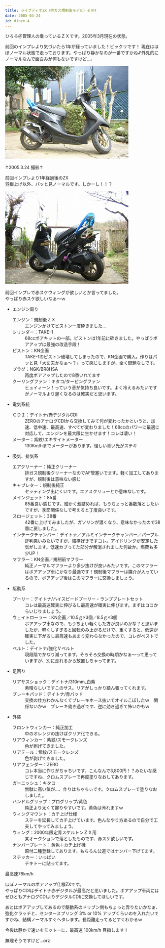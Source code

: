 ```yaml
---
title: ライブディオZX（排ガス規制後モデル）その4
date: 2005-03-24
id: diozx-4
---
```



<p class="sentence">ひろろ＠管理人の乗っているＺＸです。2005年3月現在の状態。</p>
<p class="sentence spacing10">前回のインプレより気づいたら1年が経っていました！ビックリです！
現在はほぼノーマル状態で走っております。やっぱり静かなのが一番ですかね♪外見的にノーマルなんで面白みが何もないですけど...。</p>
<div class="center spacing"><img src="/photo/spec/hirozx010.jpg" alt=""></div>
<p class="sentence">↑2005.3.24 撮影↑</p>
<p class="sentence spacing10">前回インプレより1年経過後のZX<br>羽根上げ以外、パッと見ノーマルです。しかーし！！？</p>
<div class="center spacing"><img src="/photo/spec/hirozx011.jpg" alt=""></div>
<p class="sentence spacing10">前回インプレで赤スケウィングが欲しいとか言ってました。<br>やっぱり赤スケ欲しいなぁ～ｗ</p>

<ul class="">
<li class="large">エンジン周り
  <dl class="descriptions">
  <dt>エンジン：規制後ＺＸ</dt>
  <dd class="spacing10">エンジンかけてピストン一度砕きました...</dd>
  <dt>シリンダー：TAKE-1</dt>
  <dd class="spacing10">68ccボアキットの一部。ピストンは1年前に砕きました。やっぱりボアアップは最強の改造手段！</dd>
  <dt>ピストン：KN企画</dt>
  <dd class="spacing10">TAKE-1のピストン破壊してしまったので、KN企画で購入。作りはパッと見「大丈夫かなぁ～？」って感じしますが、全く問題なしです。</dd>
  <dt>プラグ：NGK/BR8HSA</dt>
  <dd class="spacing10">再度ボアアップしたので8番いれてます</dd>
  <dt>クーリングファン：キタコ/ターピングファン</dt>
  <dd class="spacing10">ヒュイィーン！っていう音が気持ち良いです。よく冷えるみたいですがノーマルより遅くなるのは確実だと思います。</dd>
  </dl>
</li>
<li class="large">電気系統
  <dl class="descriptions">
  <dt>ＣＤＩ：デイトナ/赤デジタルCDI</dt>
  <dd class="spacing10">ZEROのアナログCDIから交換してみて何が変わったかというと、加速、低中速、最高速、すべてが変わりました！68ccのパワーに最適に対応して、エンジンを最大限に生かせます！コレは凄い！</dd>
  <dt>メーター：紫紋/エキサイトメーター</dt>
  <dd class="spacing10">130Km/hまでメーターがあります。怪しい青い光がステキ</dd>
  </dl>
</li>
<li class="large">吸気、排気系
  <dl class="descriptions">
  <dt>エアクリーナー：純正クリーナー</dt>
  <dd class="spacing10">排ガス規制後クリーナーなのでAF管塞いでます。軽く加工してありますが、規制後は意味ない感じ</dd>
  <dt>キャブレター：規制後純正</dt>
  <dd class="spacing10">セッティング出にくいです。エアスクリューとか意味なしです。</dd>
  <dt>メインジェット：85番</dt>
  <dd class="spacing10">85番良い感じです。細かく煮詰めれば、もうちょっと番数落としたいですが、季節関係なしで考えると丁度良いです。</dd>
  <dt>スロージェット：38番</dt>
  <dd class="spacing10">42番に上げてみましたが、ガソリンが濃くなり、意味なかったので38番に戻しました。</dd>
  <dt>インテークチャンバー：デイトナ／アルミインテークチャンバー／パープル</dt>
  <dd class="spacing10">評判悪いみたいですが、結構好きですコレ。アイドリングが安定した気がします。低速カブってた部分が解消されました何故か。燃費も多少UP！</dd>
  <dt>マフラー：KN企画／規制前マフラー</dt>
  <dd class="spacing10">純正ノーマルマフラーより多少抜けが良いみたいです。このマフラーはボアアップ車にかなり最適です！規制後マフラーは媒介が入っているので、ボアアップ後はこのマフラーに交換しましょう。</dd>
  </dl>
</li>
<li class="large">駆動系
  <dl class="descriptions">
  <dt>プーリー：デイトナ/ハイスピードプーリー・ランププレートセット</dt>
  <dd class="spacing10">コレは最高速確実に伸びるし最高速が確実に伸びます。まずはココからいじりましょう。</dd>
  <dt>ウェイトローラー：KN企画／10.5ｇ×3個／8.5ｇ×3個</dt>
  <dd class="spacing10">ボアアップ車なので、もうちょい軽くした方が良いのかな？と思いましたが、軽くしすぎると回転のみ上がるだけで、重くすると、低速が確実に下がるし最高速もあまり変わらなかったので、コレがベストでした。</dd>
  <dt>ベルト：デイトナ/強化Ｖベルト</dt>
  <dd class="spacing10">現段階でかなり減ってます。そろそろ交換の時期かなぁ～って思っていますが、別に走れるから放置しちゃってます。</dd>
  </dl>
</li>
<li class="large">足回り
  <dl class="descriptions">
  <dt>リアサスショック：デイトナ/310mm_白紫</dt>
  <dd class="spacing10">素晴らしいですこのサス。リアがしっかり踏ん張ってくれます。</dd>
  <dt>ブレーキパッド：デイトナ/赤パッド</dt>
  <dd class="spacing10">交換の仕方わかんなくてブレーキホース抜いてオイルこぼしたｗ　関係ないかｗ　ブレーキ効き過ぎです、逆に効き過ぎて怖いかもｗ</dd>
  </dl>
</li>
<li class="large">外装
  <dl class="descriptions">
  <dt>フロントウィンカー：純正加工</dt>
  <dd class="spacing10">中のオレンジの抜けばクリア化できる。</dd>
  <dt>リアウィンカー：紫紋/スモークレンズ</dt>
  <dd class="spacing10">色が剥げてきました。</dd>
  <dt>リアテール：紫紋/スモークレンズ</dt>
  <dd class="spacing10">色が剥げてきました。</dd>
  <dt>リアフェンダー：ZERO</dt>
  <dd class="spacing10">コレ本当に作りがちゃちいです、こんなんで3,800円！？みたいな感じですね、クロムスプレーで再度塗りなおしてあります。</dd>
  <dt>ガーニッシュ：キタコ</dt>
  <dd class="spacing10">無駄に高い気が...、作りはちゃちぃです。クロムスプレーで塗りなおしました。</dd>
  <dt>ハンドルグリップ：プログリップ/黄色</dt>
  <dd class="spacing10">純正より太くて握りやすいです。黄色は汚れますｗ</dd>
  <dt>ウィングマウント：カチ上げ仕様</dt>
  <dd class="spacing10">ステーを延長してカチ上げています。色んなやり方あるので自分で工夫してやってみましょう。</dd>
  <dt>ウィング：2000年限定青スケルトンＺＸ用</dt>
  <dd class="spacing10">某オークションで落としたものです、赤スケ欲しいです。</dd>
  <dt>ナンバープレート：黄色＋カチ上げ機</dt>
  <dd class="spacing10">原付二種登録してあります。もちろん公道ではナンバー下げてます。</dd>
  <dt>ステッカー：いっぱい</dt>
  <dd class="spacing10">テキトーに貼ってます。</dd>
  </dl>
</li>
</ul>

<p class="sentence">最高速78km/h</p>
<p class="sentence">ほぼノーマルのボアアップ仕様ZXです。<br>やっぱりCDIはデイトナ赤デジタルが最高だと思いました。ボアアップ車両にはぜひともアナログCDIよりデジタルCDIに交換してほしいです。</p>
<p class="sentence">あとはボアアップしてあるので駆動系のドリブン側もちょっと弄りたいかなぁ、強化クラッチと、センタースプリング 3% or 10% アップくらいのを入れたいですかね、結構ノーマルすぐヘタレます。長距離走ってるとすぐわかるｗ</p>
<p class="sentence">今後は静かで速いをモットーに、最高速 100km/h 目指します！</p>
<p class="sentence">無理そうですけど...orz </p>
